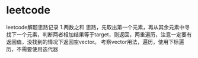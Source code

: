 # leetcode
leetcode解题思路记录
1.两数之和
思路，先取出第一个元素，再从其余元素中寻找下一个元素，判断两者相加结果等于target，则返回，两重遍历，注意一定要有返回值，没找到的情况下返回空vector。
考察vector用法，遍历，使用下标遍历，不需要使用迭代器
